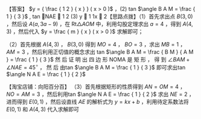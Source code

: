 【答案】 $y = { \frac { 1 2 } { x } } ( x > 0 )$ ，(2) tan $\angle B A M = \frac { 1 } { 3 }$ , tan NAE  1 2 (3) y  1 1x  2【思路点拨】（1）首先求出点 $B \left( 3 , 0 \right)$ ，然后设 $A \left( a , 3 a - 9 \right)$ ，在 $\mathrm { R t } \triangle A O M$ 中，利用勾股定理求出 $a = 4$ ，得到 $A \left( 4 , 3 \right)$ ，然后代入 $y = \frac { m } { x } ( x > 0 )$ 求解即可；

（2）首先根据 $A \left( 4 , 3 \right)$ ， $B \left( 3 , 0 \right)$ 得到 $M O = 4$ ， $B O = 3$ ，求出 $M B = 1$ ， $A M = 3$ ，然后利用正切值的概念求出 tan $\angle B A M = \frac { B M } { A M } = \frac { 1 } { 3 }$ 然 后 证 明 出 四 边 形 NOMA 是 矩 形 ， 得 到 $\angle B A M + \angle N A E = 4 5 ^ { \circ }$ ， 然 后 由tan $\angle B A M = \frac { 1 } { 3 }$ 即可求出tan $\angle N A E = \frac { 1 } { 2 }$

【淘宝店铺：向阳百分百】
（3）首先根据矩形的性质得到 $\scriptstyle A N = O M = 4$ ， $N O = A M = 3$ ，然后利用tan $\angle N A E = \frac { 1 } { 2 }$ 求出 $N E = 2$ ，进而得到 $E \big ( 0 , 1 \big )$ ，然后设直线 $A E$ 的解析式为 $y = k x + b$ ，利用待定系数法将 $E \big ( 0 , 1 \big )$ 和 $A \left( 4 , 3 \right)$ 代入求解即可

